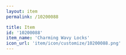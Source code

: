 ```yaml
---
layout: item
permalink: /10200088

title: Item
id: '10200088'
item_name: 'Charming Wavy Locks'
icon_url: 'item/icon/customize/10200088.png'
---
```


